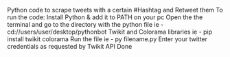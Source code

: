 Python code to scrape tweets with a certain #Hashtag and Retweet them
To run the code:
Install Python & add it to PATH on your pc
Open the the terminal and go to the directory with the python file ie - cd://users/user/desktop/pythonbot
Twikit and Colorama libraries ie - pip install twikit colorama
Run the file ie - py filename.py
Enter your twitter credentials as requested by Twikit API
Done

